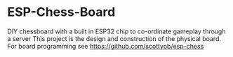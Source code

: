 # ESP-Chess-Board
DIY chessboard with a built in ESP32 chip to co-ordinate gameplay through a server
This project is the design and construction of the physical board.
For board programming see https://github.com/scottyob/esp-chess
